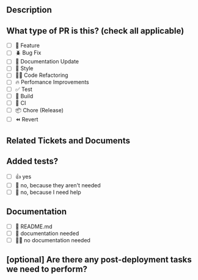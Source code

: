 ## Description

<!--
Please do not leave this space blank
This PR [adds/removes/fixes/replaces] the [feature/bug/etc]. 
-->

## What type of PR is this? (check all applicable)

- [ ] 🍕 Feature
- [ ] 🪲 Bug Fix
- [ ] 📔 Documentation Update
- [ ] 🎨 Style
- [ ] 🧑‍💻 Code Refactoring
- [ ] 🔥 Perfomance Improvements
- [ ] ✅ Test
- [ ] 🤖 Build
- [ ] 🔁 CI
- [ ] 📦 Chore (Release)
- [ ] ⏪ Revert

## Related Tickets and Documents

<!-- 
Link Related Issues
-->

## Added tests?

- [ ] 👍 yes
- [ ] 🙅 no, because they aren't needed
- [ ] 🙋 no, because I need help

## Documentation

- [ ] 📜 README.md
- [ ] 🙌 documentation needed
- [ ] 🙅‍♀️ no documentation needed

## [optional] Are there any post-deployment tasks we need to perform?

<!--
List Post-Deployment tasks if any
-->
